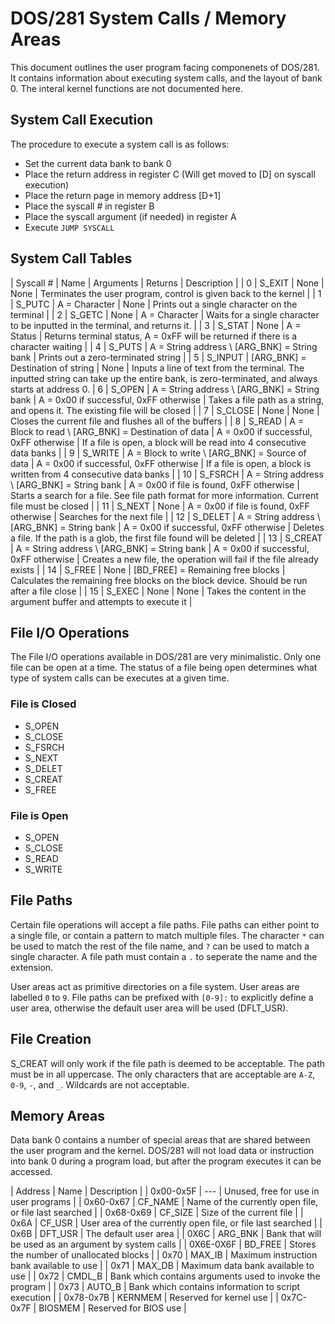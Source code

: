 # DOS/281 System Calls / Memory Areas

This document outlines the user program facing componenets of DOS/281. It
contains information about executing system calls, and the layout of bank 0.
The interal kernel functions are not documented here.

## System Call Execution

The procedure to execute a system call is as follows:
- Set the current data bank to bank 0
- Place the return address in register C (Will get moved to [D] on syscall execution)
- Place the return page in memory address [D+1]
- Place the syscall # in register B
- Place the syscall argument (if needed) in register A
- Execute `JUMP SYSCALL`

## System Call Tables
| Syscall # | Name    | Arguments | Returns           | Description |
| 0         | S_EXIT  | None      | None              | Terminates the user program, control is given back to the kernel |
| 1         | S_PUTC  | A = Character | None          | Prints out a single character on the terminal |
| 2         | S_GETC  | None      | A = Character     | Waits for a single character to be inputted in the terminal, and returns it. | 
| 3         | S_STAT  | None      | A = Status        | Returns terminal status, A = 0xFF will be returned if there is a character waiting |
| 4         | S_PUTS  | A = String address \ [ARG_BNK] = String bank | Prints out a zero-terminated string |
| 5         | S_INPUT | [ARG_BNK] = Destination of string | None | Inputs a line of text from the terminal. The inputted string can take up the entire bank, is zero-terminated, and always starts at address 0.
| 6         | S_OPEN  | A = String address \ [ARG_BNK] = String bank | A = 0x00 if successful, 0xFF otherwise | Takes a file path as a string, and opens it. The existing file will be closed |
| 7         | S_CLOSE | None      | None              | Closes the current file and flushes all of the buffers |
| 8         | S_READ  | A = Block to read \ [ARG_BNK] = Destination of data | A = 0x00 if successful, 0xFF otherwise | If a file is open, a block will be read into 4 consecutive data banks |
| 9         | S_WRITE | A = Block to write \ [ARG_BNK] = Source of data | A = 0x00 if successful, 0xFF otherwise | If a file is open, a block is written from 4 consecutive data banks |
| 10        | S_FSRCH | A = String address \ [ARG_BNK] = String bank | A = 0x00 if file is found, 0xFF otherwise | Starts a search for a file. See file path format for more information. Current file must be closed |
| 11        | S_NEXT  | None      | A = 0x00 if file is found, 0xFF otherwise | Searches for the next file |
| 12        | S_DELET | A = String address \ [ARG_BNK] = String bank | A = 0x00 if successful, 0xFF otherwise | Deletes a file. If the path is a glob, the first file found will be deleted |
| 13        | S_CREAT | A = String address \ [ARG_BNK] = String bank | A = 0x00 if successful, 0xFF otherwise | Creates a new file, the operation will fail if the file already exists |
| 14        | S_FREE  | None      | [BD_FREE] = Remaining free blocks | Calculates the remaining free blocks on the block device. Should be run after a file close | 
| 15        | S_EXEC  | None      | None              | Takes the content in the argument buffer and attempts to execute it |

## File I/O Operations

The File I/O operations available in DOS/281 are very minimalistic. Only one
file can be open at a time. The status of a file being open determines what
type of system calls can be executes at a given time.

### File is Closed
- S_OPEN
- S_CLOSE
- S_FSRCH
- S_NEXT
- S_DELET
- S_CREAT
- S_FREE

### File is Open
- S_OPEN
- S_CLOSE
- S_READ
- S_WRITE

## File Paths

Certain file operations will accept a file paths. File paths can either point
to a single file, or contain a pattern to match multiple files. The character
`*` can be used to match the rest of the file name, and `?` can be used to
match a single character. A file path must contain a `.` to seperate the name
and the extension.

User areas act as primitive directories on a file system. User areas are
labelled `0` to `9`. File paths can be prefixed with `[0-9]:` to explicitly
define a user area, otherwise the default user area will be used (DFLT_USR).

## File Creation

S_CREAT will only work if the file path is deemed to be acceptable. The path
must be in all uppercase. The only characters that are acceptable are `A-Z`,
`0-9`, `-`, and `_`. Wildcards are not acceptable. 

## Memory Areas

Data bank 0 contains a number of special areas that are shared between the user
program and the kernel. DOS/281 will not load data or instruction into bank 0
during a program load, but after the program executes it can be accessed. 

| Address   | Name     | Description                                                 |
| 0x00-0x5F | ---      | Unused, free for use in user programs                       |
| 0x60-0x67 | CF_NAME  | Name of the currently open file, or file last searched      |
| 0x68-0x69 | CF_SIZE  | Size of the current file                                    |
| 0x6A      | CF_USR   | User area of the currently open file, or file last searched |
| 0x6B      | DFT_USR  | The default user area 										 |
| 0X6C      | ARG_BNK  | Bank that will be used as an argument by system calls       |
| 0X6E-0X6F | BD_FREE  | Stores the number of unallocated blocks     |
| 0x70      | MAX_IB   | Maximum instruction bank available to use                   |
| 0x71      | MAX_DB   | Maximum data bank available to use                          |
| 0x72      | CMDL_B   | Bank which contains arguments used to invoke the program    |
| 0x73      | AUTO_B   | Bank which contains information to script execution         |
| 0x78-0x7B | KERNMEM  | Reserved for kernel use                                     |
| 0x7C-0x7F | BIOSMEM  | Reserved for BIOS use                                       |